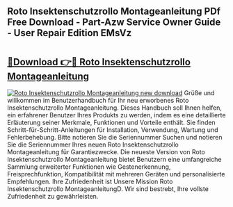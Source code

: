 ## Roto Insektenschutzrollo Montageanleitung PDf Free Download - Part-Azw Service Owner Guide - User Repair Edition EMsVz

# <h2><a href="http://df7g383.blite.top/?on=Roto+Insektenschutzrollo+Montageanleitung">🔗Download 👉🔴 Roto Insektenschutzrollo Montageanleitung</a></h2>

[![Roto Insektenschutzrollo Montageanleitung new download](https://i.imgur.com/lujVjoI.png)](http://df7g383.blite.top/?on=Roto+Insektenschutzrollo+Montageanleitung)
Grüße und willkommen im Benutzerhandbuch für Ihr neu erworbenes Roto Insektenschutzrollo Montageanleitung. Dieses Handbuch soll Ihnen helfen, ein erfahrener Benutzer Ihres Produkts zu werden, indem es eine detaillierte Erläuterung seiner Merkmale, Funktionen und Vorteile enthält. Sie finden Schritt-für-Schritt-Anleitungen für Installation, Verwendung, Wartung und Fehlerbehebung. Bitte notieren Sie die Seriennummer Suchen und notieren Sie die Seriennummer Ihres neuen Roto Insektenschutzrollo Montageanleitung für Garantiezwecke. Die neueste Version von Roto Insektenschutzrollo Montageanleitung bietet Benutzern eine umfangreiche Sammlung erweiterter Funktionen wie Gestenerkennung, Freisprechfunktion, Kompatibilität mit mehreren Geräten und personalisierte Empfehlungen. Ihre Zufriedenheit ist Unsere Mission Roto Insektenschutzrollo MontageanleitungD. Wir sind bestrebt, Ihre vollste Zufriedenheit zu gewährleisten.
